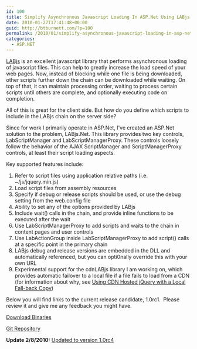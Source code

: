 ```yaml
---
id: 100
title: Simplify Asynchronous Javascript Loading In ASP.Net Using LABjs
date: 2010-01-27T17:41:48+00:00
guid: http://btburnett.com/?p=100
permalink: /2010/01/simplify-asynchronous-javascript-loading-in-asp-net.html
categories:
  - ASP.NET
---
```

[LABjs](https://github.com/getify/LABjs) is an excellent javascript library that performs asynchronous loading of javascript files. This can help to greatly increase the load speed of your web pages. Now, instead of blocking while one file is being downloaded, other scripts further down the chain can be downloaded while waiting. On top of that, it can maintain processing order, waiting to process certain scripts until others are complete, and optionally executing code on completion.

All of this is great for the client side. But how do you define which scripts to include in the LABjs chain on the server side?

Since for work I primarily operate in ASP.Net, I've created an ASP.Net solution to the problem, LABjs.Net. This library provides two key controls, LabScriptManager and LabScriptManagerProxy. These controls loosely follow the behavior of the AJAX ScriptManager and ScriptManagerProxy controls, at least their script loading aspects.

Key supported features include:

1. Refer to script files using application relative paths (i.e. ~/js/jquery.min.js)
2. Load script files from assembly resources
3. Specify if debug or release scripts should be used, or use the debug setting from the web.config file
4. Ability to set any of the options provided by LABjs
5. Include wait() calls in the chain, and provide inline functions to be executed after the wait
6. Use LabScriptManagerProxy to add scripts and waits to the chain in content pages and user controls
7. Use LabActionGroup inside LabScriptManagerProxy to add script() calls at a specific point in the primary chain
8. LABjs debug and release versions are embedded in the DLL and automatically referenced, but you can opti0nally override this with your own URL
9. Experimental support for the cdnLABjs library I am working on, which provides automatic failover to a local file if a file fails to load from a CDN (for information about why, see [Using CDN Hosted jQuery with a Local Fall-back Copy](http://bit.ly/8YKQ2f))

Below you will find links to the current release candidate, 1.0rc1.  Please review it and give me any feedback you might have.

[Download Binaries](http://cloud.github.com/downloads/btburnett3/LABjs.Net/LABjs.Net-1.0rc3.zip)

[Git Repository](http://github.com/btburnett3/LABjs.Net)

**Update 2/8/2010:** [Updated to version 1.0rc4](/2010/02/labjs-net-release-candidate-1-0rc4.html)
